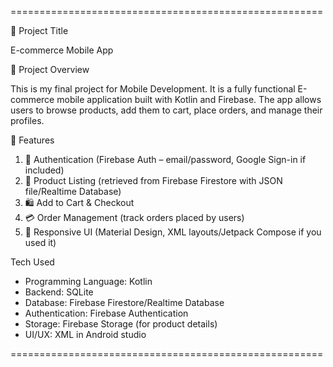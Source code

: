 ======================================================

🛒 Project Title

E-commerce Mobile App

📌 Project Overview

This is my final project for Mobile Development. It is a fully functional E-commerce mobile application built with Kotlin and Firebase. The app allows users to browse products, add them to cart, place orders, and manage their profiles.

🚀 Features
1. 🔐 Authentication (Firebase Auth – email/password, Google Sign-in if included)
2. 🏪 Product Listing (retrieved from Firebase Firestore with JSON file/Realtime Database)
3. 🛍️ Add to Cart & Checkout
4. 💳 Order Management (track orders placed by users)
6. 📱 Responsive UI (Material Design, XML layouts/Jetpack Compose if you used it)

Tech Used
- Programming Language: Kotlin
- Backend: SQLite
- Database: Firebase Firestore/Realtime Database
- Authentication: Firebase Authentication
- Storage: Firebase Storage (for product details)
- UI/UX: XML in Android studio
  
======================================================
